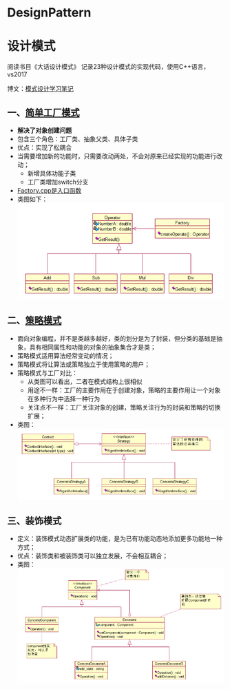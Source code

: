 ﻿# DesignPattern

# 设计模式

阅读书目《大话设计模式》
记录23种设计模式的实现代码，使用C++语言，vs2017

博文：[模式设计学习笔记](https://chengchengzi.github.io/2019/06/07/模式设计学习笔记/)

## 一、[简单工厂模式](SimpleFactory)

- **解决了对象创建问题**
- 包含三个角色：工厂类、抽象父类、具体子类
- 优点：实现了松耦合
- 当需要增加新的功能时，只需要改动两处，不会对原来已经实现的功能进行改动；
	- 新增具体功能子类
	- 工厂类增加switch分支
- [Factory.cpp是入口函数](SimpleFactory/Factory.cpp)
- 类图如下：
	![简单工厂类图](images/简单工厂模式类图.png)

## 二、[策略模式](Strategy)
- 面向对象编程，并不是类越多越好，类的划分是为了封装，但分类的基础是抽象，具有相同属性和功能的对象的抽象集合才是类；
- 策略模式适用算法经常变动的情况；
- 策略模式将让算法或策略独立于使用策略的用户；
- 策略模式与工厂对比：
	- 从类图可以看出，二者在模式结构上很相似
	- 用途不一样：工厂的主要作用在于创建对象，策略的主要作用让一个对象在多种行为中选择一种行为
	- 关注点不一样：工厂关注对象的创建，策略关注行为的封装和策略的切换扩展；
- 类图：
	![策略模式类图](images/策略模式类图.png)

## 三、装饰模式
- 定义：装饰模式动态扩展类的功能，是为已有功能动态地添加更多功能地一种方式；
- 优点：装饰类和被装饰类可以独立发展，不会相互耦合；
- 类图：
	![装饰模式类图](images/装饰模式类图.png)
